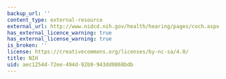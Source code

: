 ```yaml
---
backup_url: ''
content_type: external-resource
external_url: http://www.nidcd.nih.gov/health/hearing/pages/coch.aspx
has_external_licence_warning: true
has_external_license_warning: true
is_broken: ''
license: https://creativecommons.org/licenses/by-nc-sa/4.0/
title: NIH
uid: aec1254d-72ee-494d-92b9-943dd0868bdb
---
```

